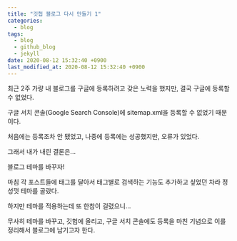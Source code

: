```yaml
---
title: "깃헙 블로그 다시 만들기 1"
categories:
  - blog
tags:
  - blog
  - github_blog
  - jekyll
date: 2020-08-12 15:32:40 +0900
last_modified_at: 2020-08-12 15:32:40 +0900
---
```


최근 2주 가량 내 블로그를 구글에 등록하려고 갖은 노력을 했지만, 결국 구글에 등록할 수 없었다.

구글 서치 콘솔(Google Search Console)에 sitemap.xml을 등록할 수 없었기 때문이다.

처음에는 등록조차 안 됐었고, 나중에 등록에는 성공했지만, 오류가 있었다.

그래서 내가 내린 결론은...

블로그 테마를 바꾸자!

마침 각 포스트들에 태그를 달아서 태그별로 검색하는 기능도 추가하고 싶었던 차라 정성껏 테마를 골랐다.

하지만 테마를 적용하는데 또 한참이 걸렸으니...

무사히 테마를 바꾸고, 깃헙에 올리고, 구글 서치 콘솔에도 등록을 마친 기념으로 이를 정리해서 블로그에 남기고자 한다.
